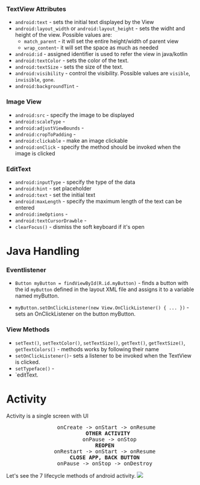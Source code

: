 ### TextView Attributes

- `android:text` - sets the initial text displayed by the View
- `android:layout_width` or `android:layout_height` - sets the widht and height of the view. Possible values are:
    - `match_parent` - it will set the entire height/width of parent view 
    - `wrap_content`- it will set the space as much as needed
- `android:id` - assigned identifier is used to refer the view in java/kotlin
- `android:textColor` - sets the color of the text.
- `android:textSize` - sets the size of the text.
- `android:visibility` - control the visibility. Possible values are `visible`, `invisible`, `gone`.
- `android:backgroundTint` - 

### Image View

- `android:src` - specify the image to be displayed
- `android:scaleType` -
- `android:adjustViewBounds` -
- `android:cropToPadding` - 
- `android:clickable` - make an image clickable
- `android:onClick` - specify the method should be invoked when the image is clicked

### EditText

- `android:inputType` - specify the type of the data
- `android:hint` - set placeholder
- `android:text` - set the initial text
- `android:maxLength` - specify the maximum length of the text can be entered
- `android:imeOptions` -
- `android:textCursorDrawble` -
- `clearFocus()` - dismiss the soft keyboard if it's open

# Java Handling
### Eventlistener

- `Button myButton = findViewById(R.id.myButton)` - finds a button with the id `myButton` defined in the layout XML file and assigns it to a variable named myButton.

- `myButton.setOnClickListener(new View.OnClickListener() { ... })` - sets an OnClickListener on the button myButton.

### View Methods

- `setText()`, `setTextColor()`, `setTextSize()`, `getText()`, `getTextSize()`, `getTextColors()` - methods works by following their name
- `setOnClickListener()`- sets a listener to be invoked when the TextView is clicked.
- `setTypeface()` - 
- `editText.

# Activity
Activity is a single screen with UI
<pre>
                onCreate -> onStart -> onResume 
                         <b>OTHER ACTIVITY</b> 
                        onPause -> onStop
                            <b>REOPEN</b> 
               onRestart -> onStart -> onResume
                    <b>CLOSE APP, BACK BUTTON</b>
                onPause -> onStop -> onDestroy
</pre>
Let's see the 7 lifecycle methods of android activity.
<img src="https://static.javatpoint.com/images/androidimages/Android-Activity-Lifecycle.png">